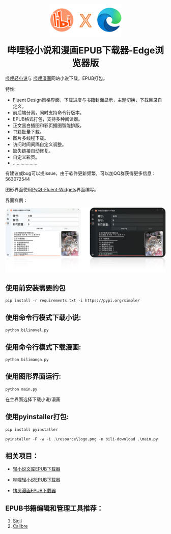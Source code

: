 <div align="center" style="margin: 10px 0;">
  <img src="resource/logo_big.png" style="height: 100px;"/>
</div>

<h1 align="center" style="margin-top: 20px;">
  哔哩轻小说和漫画EPUB下载器-Edge浏览器版
</h1>


[哔哩轻小说](https://www.linovelib.com)与
[哔哩漫画](https://www.bilimanga.net)网站小说下载，EPUB打包。

特性:

* Fluent Design风格界面，下载进度与书籍封面显示，主题切换，下载目录自定义。
* 前后端分离，同时支持命令行版本。
* EPUB格式打包，支持多种阅读器。
* 正文黑白插图和彩页插图智能排版。
* 书籍批量下载。
* 图片多线程下载。
* 访问时间间隔自定义调整。
* 缺失链接自动修复。
* 自定义彩页。
* ...................


有建议或bug可以提issue，由于软件更新频繁，可以加QQ群获得更多信息：563072544

图形界面使用[PyQt-Fluent-Widgets](https://pyqt-fluent-widgets.readthedocs.io/en/latest/index.html)界面编写。


界面样例：
<div align="center">
  <img src="resource/example.png" width="800"/>
</div>

## 使用前安装需要的包
```
pip install -r requirements.txt -i https://pypi.org/simple/
```
## 使用命令行模式下载小说:
```
python bilinovel.py
```

## 使用命令行模式下载漫画:
```
python bilimanga.py
```

## 使用图形界面运行:
```
python main.py
```
在主界面选择下载小说/漫画

## 使用pyinstaller打包:
```
pip install pyinstaller
```
```
pyinstaller -F -w -i .\resource\logo.png -n bili-download .\main.py
```

## 相关项目：

* [轻小说文库EPUB下载器](https://github.com/ShqWW/lightnovel-download)

* [哔哩轻小说EPUB下载器](https://github.com/ShqWW/bilinovel-download)

* [拷贝漫画EPUB下载器](https://github.com/ShqWW/copymanga-download)


## EPUB书籍编辑和管理工具推荐：
1. [Sigil](https://sigil-ebook.com/) 
2. [Calibre](https://www.calibre-ebook.com/)

